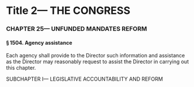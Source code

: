 
# Title 2— THE CONGRESS
### CHAPTER 25— UNFUNDED MANDATES REFORM
#### § 1504. Agency assistance

Each agency shall provide to the Director such information and assistance as the Director may reasonably request to assist the Director in carrying out this chapter.

SUBCHAPTER I— LEGISLATIVE ACCOUNTABILITY AND REFORM
